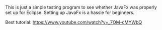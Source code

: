 This is just a simple testing program to see whether JavaFx was properly set up for Eclipse. Setting up JavaFx is a hassle for beginners.

Best tutorial: https://www.youtube.com/watch?v=_7OM-cMYWbQ
